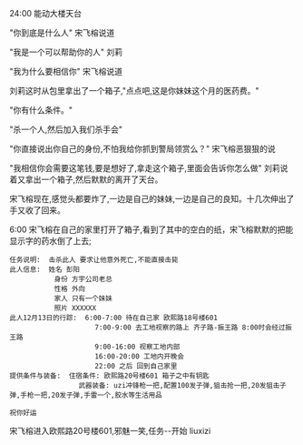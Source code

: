 24:00 能动大楼天台

 "你到底是什么人" 宋飞榕说道

"我是一个可以帮助你的人" 刘莉

"我为什么要相信你" 宋飞榕说道

刘莉这时从包里拿出了一个箱子,"点点吧,这是你妹妹这个月的医药费。"

"你有什么条件。"

"杀一个人,然后加入我们杀手会" 

"你直接说出你自己的身份,不怕我给你抓到警局领赏么？" 宋飞榕恶狠狠的说

"我相信你会需要这笔钱,要是想好了,拿走这个箱子,里面会告诉你怎么做" 刘莉说着又拿出一个箱子,然后默默的离开了天台。

宋飞榕现在,感觉头都要炸了,一边是自己的妹妹,一边是自己的良知。十几次伸出了手又收了回来。

6:00 宋飞榕在自己的家里打开了箱子,看到了其中的空白的纸，宋飞榕默默的把能显示字的药水倒了上去;

```
任务说明:  击杀此人 要求让他意外死亡,不能直接击毙
此人信息:  姓名 彭阳
           身份 方宇公司老总
           性格 外向
           家人 只有一个妹妹
           照片 XXXXXX
此人12月13日的行踪:  6:00-7:00 待在自己家 欧熙路18号楼601
                     7:00-9:00 去工地视察的路上 齐子路-振王路 8:00时会经过振王路
                     9:00-16:00 视察工地内部
                     16:00-20:00 工地内开晚会
                     22:00 之后 回到自己家里
提供条件与装备:  住宿条件: 欧熙路20号楼601 箱子之中有钥匙
                 武器装备: uzi冲锋枪一把,配置100发子弹,狙击抢一把,20发狙击子弹,手枪一把,20发子弹,手雷一个,胶水等生活用品

祝你好运
```  
宋飞榕进入欧熙路20号楼601,邪魅一笑,任务--开始
liuxizi 
